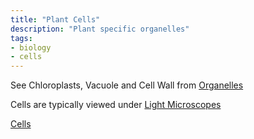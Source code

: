 ```yaml
---
title: "Plant Cells"
description: "Plant specific organelles"
tags:
- biology
- cells
---
```


See Chloroplasts, Vacuole and Cell Wall from [Organelles](Organelles.md)

Cells are typically viewed under [Light Microscopes](UsingALightMicroscope.md)


[Cells](sixth/Biology/Cells/Cells)